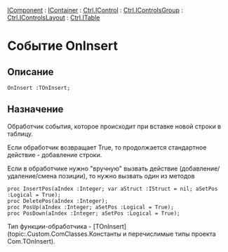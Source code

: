 ﻿---
Link: .Ctrl.ITable.@OnInsert
---

[IComponent](topic:Com.Custom.ComClasses.IComponent.Default) :
[IContainer](topic:Com.Custom.ComClasses.IContainer.Default) :
[Ctrl.IControl](topic:Com.Custom.ComClasses.Ctrl.IControl.Default) :
[Ctrl.IControlsGroup](topic:Com.Custom.ComClasses.Ctrl.IControlsGroup.Default) :
[Ctrl.IControlsLayout](topic:Com.Custom.ComClasses.Ctrl.IControlsLayout.Default) :
[Ctrl.ITable](Default)

# Событие OnInsert

## Описание

    OnInsert :TOnInsert;

## Назначение

Обработчик события, которое происходит при вставке новой строки в таблицу.

Если обработчик возвращает True, то продолжается стандартное действие - добавление строки.

Если в обработчике нужно "вручную" вызвать действие (добавление/удаление/смена позиции),
то нужно вызвать один из методов

    proc InsertPos(aIndex :Integer; var aStruct :IStruct = nil; aSetPos :Logical = True);
    proc DeletePos(aIndex :Integer);
    proc PosUp(aIndex :Integer; aSetPos :Logical = True);
    proc PosDown(aIndex :Integer; aSetPos :Logical = True);

Тип функции-обработчика -
[TOnInsert](topic:.Custom.ComClasses.Константы и перечислимые типы проекта Com.TOnInsert).